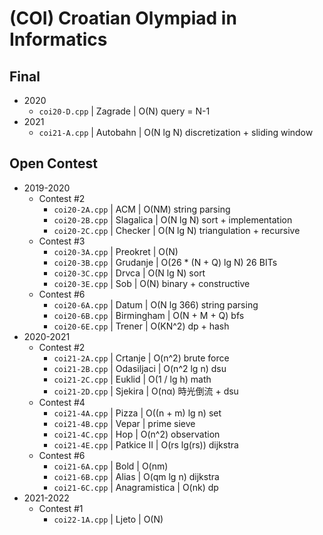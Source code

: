 # (COI) Croatian Olympiad in Informatics

## Final

-   2020
    -   `coi20-D.cpp` | Zagrade | O(N) query = N-1
-   2021
    -   `coi21-A.cpp` | Autobahn | O(N lg N) discretization + sliding window

## Open Contest

-   2019-2020
    -   Contest #2
        -   `coi20-2A.cpp` | ACM | O(NM) string parsing
        -   `coi20-2B.cpp` | Slagalica | O(N lg N) sort + implementation
        -   `coi20-2C.cpp` | Checker | O(N lg N) triangulation + recursive
    -   Contest #3
        -   `coi20-3A.cpp` | Preokret | O(N)
        -   `coi20-3B.cpp` | Grudanje | O(26 * (N + Q) lg N) 26 BITs
        -   `coi20-3C.cpp` | Drvca | O(N lg N) sort
        -   `coi20-3E.cpp` | Sob | O(N) binary + constructive
    -   Contest #6
        -   `coi20-6A.cpp` | Datum | O(N lg 366) string parsing
        -   `coi20-6B.cpp` | Birmingham | O(N + M + Q) bfs
        -   `coi20-6E.cpp` | Trener | O(KN^2) dp + hash
-   2020-2021
    -   Contest #2
        -   `coi21-2A.cpp` | Crtanje | O(n^2) brute force
        -   `coi21-2B.cpp` | Odasiljaci | O(n^2 lg n) dsu
        -   `coi21-2C.cpp` | Euklid | O(1 / lg h) math
        -   `coi21-2D.cpp` | Sjekira | O(nα) 時光倒流 + dsu
    -   Contest #4
        -   `coi21-4A.cpp` | Pizza | O((n + m) lg n) set
        -   `coi21-4B.cpp` | Vepar | prime sieve
        -   `coi21-4C.cpp` | Hop | O(n^2) observation
        -   `coi21-4E.cpp` | Patkice II | O(rs lg(rs)) dijkstra
    -   Contest #6
        -   `coi21-6A.cpp` | Bold | O(nm)
        -   `coi21-6B.cpp` | Alias | O(qm lg n) dijkstra
        -   `coi21-6C.cpp` | Anagramistica | O(nk) dp
-   2021-2022
    -   Contest #1
        -   `coi22-1A.cpp` | Ljeto | O(N)
